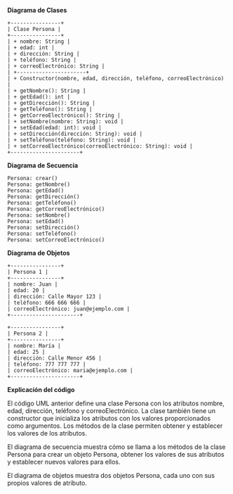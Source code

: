 **Diagrama de Clases**

```
+----------------+
| Clase Persona |
+----------------+
| + nombre: String |
| + edad: int |
| + dirección: String |
| + teléfono: String |
| + correoElectrónico: String |
| +----------------------+
| + Constructor(nombre, edad, dirección, teléfono, correoElectrónico) |
| + getNombre(): String |
| + getEdad(): int |
| + getDirección(): String |
| + getTeléfono(): String |
| + getCorreoElectrónico(): String |
| + setNombre(nombre: String): void |
| + setEdad(edad: int): void |
| + setDirección(dirección: String): void |
| + setTeléfono(teléfono: String): void |
| + setCorreoElectrónico(correoElectrónico: String): void |
+----------------------+

```

**Diagrama de Secuencia**

```
Persona: crear()
Persona: getNombre()
Persona: getEdad()
Persona: getDirección()
Persona: getTeléfono()
Persona: getCorreoElectrónico()
Persona: setNombre()
Persona: setEdad()
Persona: setDirección()
Persona: setTeléfono()
Persona: setCorreoElectrónico()

```

**Diagrama de Objetos**

```
+----------------+
| Persona 1 |
+----------------+
| nombre: Juan |
| edad: 20 |
| dirección: Calle Mayor 123 |
| teléfono: 666 666 666 |
| correoElectrónico: juan@ejemplo.com |
+----------------------+

+----------------+
| Persona 2 |
+----------------+
| nombre: María |
| edad: 25 |
| dirección: Calle Menor 456 |
| teléfono: 777 777 777 |
| correoElectrónico: maria@ejemplo.com |
+----------------------+

```

**Explicación del código**

El código UML anterior define una clase Persona con los atributos nombre, edad, dirección, teléfono y correoElectrónico. La clase también tiene un constructor que inicializa los atributos con los valores proporcionados como argumentos. Los métodos de la clase permiten obtener y establecer los valores de los atributos.

El diagrama de secuencia muestra cómo se llama a los métodos de la clase Persona para crear un objeto Persona, obtener los valores de sus atributos y establecer nuevos valores para ellos.

El diagrama de objetos muestra dos objetos Persona, cada uno con sus propios valores de atributo.